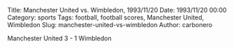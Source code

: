 Title: Manchester United vs. Wimbledon, 1993/11/20
Date: 1993/11/20 00:00
Category: sports
Tags: football, football scores, Manchester United, Wimbledon
Slug: manchester-united-vs-wimbledon
Author: carbonero


Manchester United 3 - 1 Wimbledon
